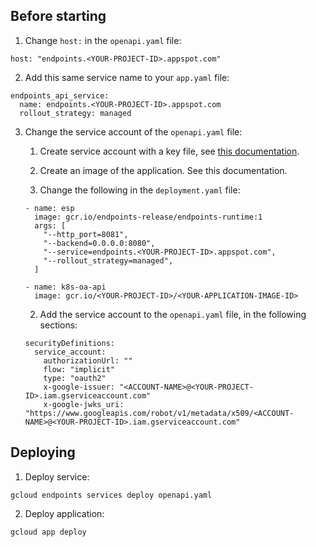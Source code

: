 
## Before starting

1. Change `host:` in the `openapi.yaml` file:

```
host: "endpoints.<YOUR-PROJECT-ID>.appspot.com"
```

2. Add this same service name to your `app.yaml` file:

```
endpoints_api_service:
  name: endpoints.<YOUR-PROJECT-ID>.appspot.com
  rollout_strategy: managed
```

3. Change the service account of the `openapi.yaml` file:

    1. Create service account with a key file, see [this documentation](https://cloud.google.com/endpoints/docs/openapi/service-account-authentication#create_service_account). 
    
    2. Create an image of the application. See this documentation.
    
    3. Change the following in the `deployment.yaml` file:
      ```
      - name: esp
        image: gcr.io/endpoints-release/endpoints-runtime:1
        args: [
          "--http_port=8081",
          "--backend=0.0.0.0:8080",
          "--service=endpoints.<YOUR-PROJECT-ID>.appspot.com",
          "--rollout_strategy=managed",
        ]
      ```
      
      ```
      - name: k8s-oa-api
        image: gcr.io/<YOUR-PROJECT-ID>/<YOUR-APPLICATION-IMAGE-ID>

      ```
    2. Add the service account to the `openapi.yaml` file, in the following sections:
    
    ```
    securityDefinitions:
      service_account:
        authorizationUrl: ""
        flow: "implicit"
        type: "oauth2"
        x-google-issuer: "<ACCOUNT-NAME>@<YOUR-PROJECT-ID>.iam.gserviceaccount.com"
        x-google-jwks_uri: "https://www.googleapis.com/robot/v1/metadata/x509/<ACCOUNT-NAME>@<YOUR-PROJECT-ID>.iam.gserviceaccount.com"
    ```

## Deploying

1. Deploy service:

```
gcloud endpoints services deploy openapi.yaml
```

2. Deploy application:

```
gcloud app deploy
```

